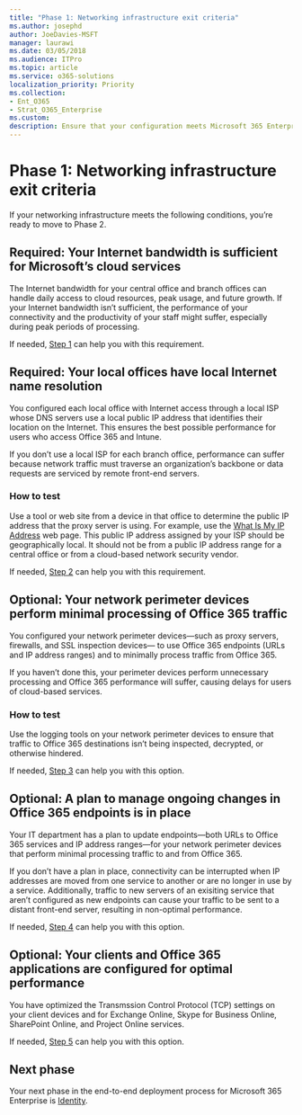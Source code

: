 ```yaml
---
title: "Phase 1: Networking infrastructure exit criteria"
ms.author: josephd
author: JoeDavies-MSFT
manager: laurawi
ms.date: 03/05/2018
ms.audience: ITPro
ms.topic: article
ms.service: o365-solutions
localization_priority: Priority
ms.collection: 
- Ent_O365
- Strat_O365_Enterprise
ms.custom:
description: Ensure that your configuration meets Microsoft 365 Enterprise criteria for networking infrastructure.
---
```


# Phase 1: Networking infrastructure exit criteria

If your networking infrastructure meets the following conditions, you’re ready to move to Phase 2.

<a name="crit-networking-step1"></a>
## Required: Your Internet bandwidth is sufficient for Microsoft’s cloud services

The Internet bandwidth for your central office and branch offices can handle daily access to cloud resources, peak usage, and future growth. If your Internet bandwidth isn’t sufficient, the performance of your connectivity and the productivity of your staff might suffer, especially during peak periods of processing. 

If needed, [Step 1](networking-provide-bandwidth-cloud-services.md) can help you with this requirement.

<a name="crit-networking-step2"></a>
## Required: Your local offices have local Internet name resolution

You configured each local office with Internet access through a local ISP whose DNS servers use a local public IP address that identifies their location on the Internet. This ensures the best possible performance for users who access Office 365 and Intune.

If you don’t use a local ISP for each branch office, performance can suffer because network traffic must traverse an organization’s backbone or data requests are serviced by remote front-end servers.

### How to test
Use a tool or web site from a device in that office to determine the public IP address that the proxy server is using. For example, use the [What Is My IP Address](https://www.whatismypublicip.com/) web page. This public IP address assigned by your ISP should be geographically local. It should not be from a public IP address range for a central office or from a cloud-based network security vendor.

If needed, [Step 2](networking-dns-resolution-same-location.md) can help you with this requirement.

<a name="crit-networking-step3"></a>
## Optional: Your network perimeter devices perform minimal processing of Office 365 traffic

You configured your network perimeter devices—such as proxy servers, firewalls, and SSL inspection devices— to use Office 365 endpoints (URLs and IP address ranges) and to minimally process traffic from Office 365.

If you haven’t done this, your perimeter devices perform unnecessary processing and Office 365 performance will suffer, causing delays for users of cloud-based services.

### How to test

Use the logging tools on your network perimeter devices to ensure that traffic to Office 365 destinations isn’t being inspected, decrypted, or otherwise hindered.

If needed, [Step 3](networking-configure-proxies-firewalls.md) can help you with this option.

<a name="crit-networking-step4"></a>
## Optional: A plan to manage ongoing changes in Office 365 endpoints is in place

Your IT department has a plan to update endpoints—both URLs to Office 365 services and IP address ranges—for your network perimeter devices that perform minimal processing traffic to and from Office 365.

If you don’t have a plan in place, connectivity can be interrupted when IP addresses are moved from one service to another or are no longer in use by a service. Additionally, traffic to new servers of an exisiting service that aren’t configured as new endpoints can cause your traffic to be sent to a distant front-end server, resulting in non-optimal performance.

If needed, [Step 4](networking-implement-endpoint-change-mgmt.md) can help you with this option.

<a name="crit-networking-step5"></a>
## Optional: Your clients and Office 365 applications are configured for optimal performance

You have optimized the Transmssion Control Protocol (TCP) settings on your client devices and for Exchange Online, Skype for Business Online, SharePoint Online, and Project Online services.

If needed, [Step 5](networking-optimize-tcp-performance.md) can help you with this option.

## Next phase
Your next phase in the end-to-end deployment process for Microsoft 365 Enterprise is [Identity](identity-infrastructure.md).
